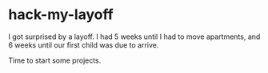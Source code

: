 # hack-my-layoff
I got surprised by a layoff. I had 5 weeks until I had to move apartments, and 6 weeks until our first child was due to arrive. 

Time to start some projects.
